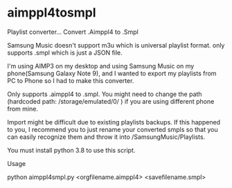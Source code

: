 # aimppl4tosmpl
Playlist converter... Convert .Aimppl4 to .Smpl

Samsung Music doesn't support m3u which is universal playlist format. only supports .smpl which is just a JSON file.

I'm using AIMP3 on my desktop and using Samsung Music on my phone(Samsung Galaxy Note 9), and I wanted to export my playlists from PC to Phone so I had to make this converter.

Only supports .aimppl4 to .smpl.
You might need to change the path (hardcoded path: /storage/emulated/0/ ) if you are using different phone from mine.

Import might be difficult due to existing playlists backups. If this happened to you, I recommend you to just rename your converted smpls so that you can easily recognize them and throw it into /SamsungMusic/Playlists.

You must install python 3.8 to use this script.

Usage

python aimppl4smpl.py <orgfilename.aimppl4> <savefilename.smpl>
